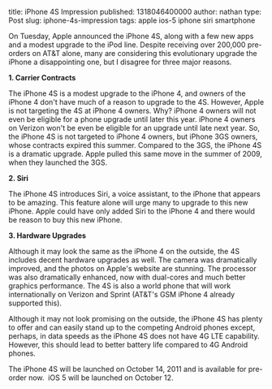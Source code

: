 title: iPhone 4S Impression
published: 1318046400000
author: nathan
type: Post
slug: iphone-4s-impression
tags: apple
ios-5
iphone
siri
smartphone



On Tuesday, Apple announced the iPhone 4S, along with a few new apps and a modest upgrade to the iPod line. Despite receiving over 200,000 pre-orders on AT&amp;T alone, many are considering this evolutionary upgrade the iPhone a disappointing one, but I disagree for three major reasons.

<strong>1. Carrier Contracts</strong>

The iPhone 4S is a modest upgrade to the iPhone 4, and owners of the iPhone 4 don't have much of a reason to upgrade to the 4S. However, Apple is not targeting the 4S at iPhone 4 owners. Why? iPhone 4 owners will not even be eligible for a phone upgrade until later this year. iPhone 4 owners on Verizon won't be even be eligible for an upgrade until late next year. So, the iPhone 4S is not targeted to iPhone 4 owners, but iPhone 3GS owners, whose contracts expired this summer. Compared to the 3GS, the iPhone 4S is a dramatic upgrade. Apple pulled this same move in the summer of 2009, when they launched the 3GS.

<strong>2. Siri</strong>

The iPhone 4S introduces Siri, a voice assistant, to the iPhone that appears to be amazing. This feature alone will urge many to upgrade to this new iPhone. Apple could have only added Siri to the iPhone 4 and there would be reason to buy this new iPhone.

<strong>3. Hardware Upgrades</strong>

Although it may look the same as the iPhone 4 on the outside, the 4S includes decent hardware upgrades as well. The camera was dramatically improved, and the photos on Apple's website are stunning. The processor was also dramatically enhanced, now with dual-cores and much better graphics performance. The 4S is also a world phone that will work internationally on Verizon and Sprint (AT&amp;T's GSM iPhone 4 already supported this).

Although it may not look promising on the outside, the iPhone 4S has plenty to offer and can easily stand up to the competing Android phones except, perhaps, in data speeds as the iPhone 4S does not have 4G LTE capability. However, this should lead to better battery life compared to 4G Android phones.

The iPhone 4S will be launched on October 14, 2011 and is available for pre-order now.  iOS 5 will be launched on October 12.